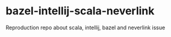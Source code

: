 # bazel-intellij-scala-neverlink
Reproduction repo about scala, intellij, bazel and neverlink issue
